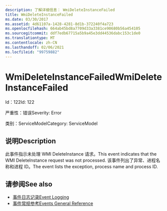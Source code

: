```yaml
---
description: 了解详细信息： WmiDeleteInstanceFailed
title: WmiDeleteInstanceFailed
ms.date: 03/30/2017
ms.assetid: 4d61107a-1428-4281-8d1b-372240f4a723
ms.openlocfilehash: 664ab45bd8a7709d33a3381ce90680b56a454105
ms.sourcegitcommit: ddf7edb67715a5b9a45e3dd44536dabc153c1de0
ms.translationtype: MT
ms.contentlocale: zh-CN
ms.lasthandoff: 02/06/2021
ms.locfileid: "99759882"
---
```

# <a name="wmideleteinstancefailed"></a><span data-ttu-id="fa058-103">WmiDeleteInstanceFailed</span><span class="sxs-lookup"><span data-stu-id="fa058-103">WmiDeleteInstanceFailed</span></span>

<span data-ttu-id="fa058-104">Id：122</span><span class="sxs-lookup"><span data-stu-id="fa058-104">Id: 122</span></span>  
  
 <span data-ttu-id="fa058-105">严重性：错误</span><span class="sxs-lookup"><span data-stu-id="fa058-105">Severity: Error</span></span>  
  
 <span data-ttu-id="fa058-106">类别：ServiceModel</span><span class="sxs-lookup"><span data-stu-id="fa058-106">Category: ServiceModel</span></span>  
  
## <a name="description"></a><span data-ttu-id="fa058-107">说明</span><span class="sxs-lookup"><span data-stu-id="fa058-107">Description</span></span>  

 <span data-ttu-id="fa058-108">此事件指示未处理 WMI DeleteInstance 请求。</span><span class="sxs-lookup"><span data-stu-id="fa058-108">This event indicates that the WMI DeleteInstance request was not processed.</span></span> <span data-ttu-id="fa058-109">该事件列出了异常、进程名称和进程 ID。</span><span class="sxs-lookup"><span data-stu-id="fa058-109">The event lists the exception, process name and process ID.</span></span>  
  
## <a name="see-also"></a><span data-ttu-id="fa058-110">请参阅</span><span class="sxs-lookup"><span data-stu-id="fa058-110">See also</span></span>

- [<span data-ttu-id="fa058-111">事件日志记录</span><span class="sxs-lookup"><span data-stu-id="fa058-111">Event Logging</span></span>](index.md)
- [<span data-ttu-id="fa058-112">事件常规参考</span><span class="sxs-lookup"><span data-stu-id="fa058-112">Events General Reference</span></span>](events-general-reference.md)

